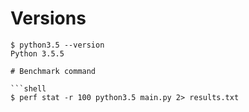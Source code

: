 # Versions

```shell
$ python3.5 --version
Python 3.5.5

# Benchmark command

```shell
$ perf stat -r 100 python3.5 main.py 2> results.txt
```
